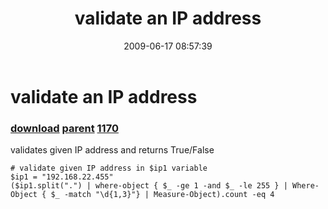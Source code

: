 ﻿---
pid:            1166
parent:         1165
children:       1170
poster:         ucthakur
title:          validate an IP address
date:           2009-06-17 08:57:39
description:    validates given IP address and returns True/False	
format:         posh
---

# validate an IP address

### [download](1166.ps1) [parent](1165.md) [1170](1170.md)

validates given IP address and returns True/False	

```posh
# validate given IP address in $ip1 variable
$ip1 = "192.168.22.455"
($ip1.split(".") | where-object { $_ -ge 1 -and $_ -le 255 } | Where-Object { $_ -match "\d{1,3}"} | Measure-Object).count -eq 4
```

